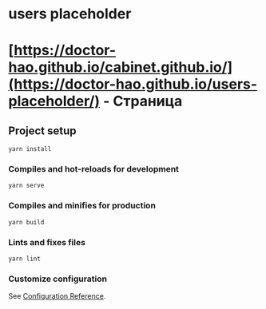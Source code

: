 # users placeholder

# [https://doctor-hao.github.io/cabinet.github.io/](https://doctor-hao.github.io/users-placeholder/) - Страница


## Project setup
```
yarn install
```

### Compiles and hot-reloads for development
```
yarn serve
```

### Compiles and minifies for production
```
yarn build
```

### Lints and fixes files
```
yarn lint
```

### Customize configuration
See [Configuration Reference](https://cli.vuejs.org/config/).
